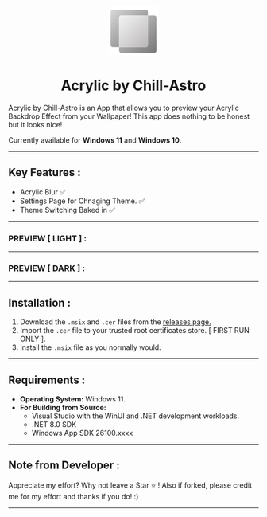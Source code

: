 <p align="center">
  <img src="https://github.com/Chill-Astro/Acrylic/blob/main/Acrylic/Assets/StoreLogo.scale-400.png" width="100px" height="100px" alt="Logo">
</p>
<h1 align="center">Acrylic by Chill-Astro</h1>

Acrylic by Chill-Astro is an App that allows you to preview your Acrylic Backdrop Effect from your Wallpaper! This app does nothing to be honest but it looks nice!

Currently available for **Windows 11** and **Windows 10**.

---

## Key Features :

- Acrylic Blur ✅
- Settings Page for Chnaging Theme. ✅
- Theme Switching Baked in ✅

---

### PREVIEW [ LIGHT ] :



---

### PREVIEW [ DARK ] :



---

## Installation : 

1.  Download the `.msix` and `.cer` files from the [releases page.](https://github.com/Chill-Astro/Acrylic/releases/tag/Latest)
2.  Import the `.cer` file to your trusted root certificates store. [ FIRST RUN ONLY ].
3.  Install the `.msix` file as you normally would.

---

## Requirements :

* **Operating System:** Windows 11.
* **For Building from Source:**
    * Visual Studio with the WinUI and .NET development workloads.
    * .NET 8.0 SDK
    * Windows App SDK 26100.xxxx

---

## Note from Developer :

Appreciate my effort? Why not leave a Star ⭐ ! Also if forked, please credit me for my effort and thanks if you do! :)

---
